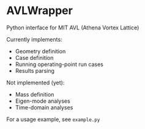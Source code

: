 # AVLWrapper
Python interface for MIT AVL (Athena Vortex Lattice)

Currently implements:
* Geometry definition
* Case definition
* Running operating-point run cases
* Results parsing

Not implemented (yet):
* Mass definition
* Eigen-mode analyses
* Time-domain analyses

For a usage example, see `example.py`